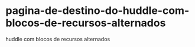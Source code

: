 # pagina-de-destino-do-huddle-com-blocos-de-recursos-alternados
 huddle com blocos de recursos alternados
